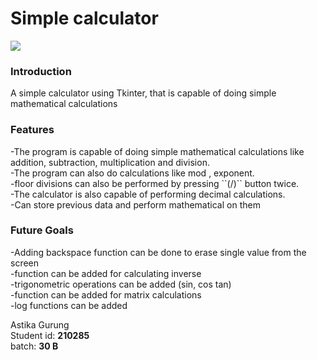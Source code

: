 # Simple calculator
<img src="https://imgur.com/Tj1Vjt5.png"><br>
  
### Introduction 
  
A simple calculator using Tkinter, that is capable of doing simple mathematical calculations

### Features <br>
<p>
-The program is capable of doing simple mathematical calculations like addition, subtraction, multiplication and division. <br>
-The program can also do calculations like mod , exponent.<br> 
-floor divisions can also be performed by pressing ``(/)`` button twice. <br>
-The calculator is also capable of performing decimal calculations. <br>
-Can store previous data and perform mathematical on them <br>
</p>

### Future Goals <br>
<p>
-Adding backspace function can be done to erase single value from the screen<br>
-function can be added for calculating inverse <br>
-trigonometric operations can be added (sin, cos tan)<br>
-function can be added for matrix calculations<br>
-log functions can be added<br>
</p>

Astika Gurung<br>
Student id: **210285** <br>
batch: **30 B**<br>










